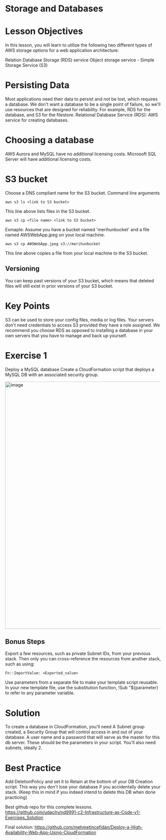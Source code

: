# Storage and Databases

# Lesson Objectives
In this lesson, you will learn to utilize the following two different types of AWS storage options for a web application architecture:

Relation Database Storage (RDS) service
Object storage service - Simple Storage Service (S3)

# Persisting Data
Most applications need their data to persist and not be lost, which requires a database.
We don't want a database to be a single point of failure, so we'll use resources that are designed for reliability. For example, RDS for the database, and S3 for the filestore.
Relational Database Service (RDS): AWS service for creating databases.
# Choosing a database
AWS Aurora and MySQL have no additional licensing costs. Microsoft SQL Server will have additional licensing costs.


# S3 bucket
Choose a DNS compliant name for the S3 bucket.
Command line arguments
```
aws s3 ls <link to S3 bucket>
```
This line above lists files in the S3 bucket.

```
aws s3 cp <file name> <link to S3 bucket>  
```
Exmaple: Assume you have a bucket named 'merihunbucket' and a file named AWSWebApp.jpeg on your local machine.

```
aws s3 cp AWSWebApp.jpeg s3://merihunbucket
```

This line above copies a file from your local machine to the S3 bucket.

## Versioning
You can keep past versions of your S3 bucket, which means that deleted files will still exist in prior versions of your S3 bucket.

# Key Points
S3 can be used to store your config files, media or log files.
Your servers don't need credentials to access S3 provided they have a role assigned.
We recommend you choose RDS as opposed to installing a database in your own servers that you have to manage and back up yourself.

# Exercise 1
Deploy a MySQL database
Create a CloudFormation script that deploys a MySQL DB with an associated security group.

<img width="797" alt="image" src="https://user-images.githubusercontent.com/26862785/168476115-39efc49a-2e52-4a69-82ee-88393e930c5e.png">

## Bonus Steps
Export a few resources, such as private Subnet IDs, from your previous stack. Then only you can cross-reference the resources from another stack, such as using:
```
Fn::ImportValue: <Exported_value>
```
Use parameters from a separate file to make your template script reusable. In your new template file, use the substitution function, !Sub "${parameter} to refer to any parameter variable.

# Solution
To create a database in CloudFormation, you'll need
A Subnet group created, a Security Group that will control access in and out of your database.
A user name and a password that will serve as the master for this db server. These should be the parameters in your script.
You'll also need subnets, ideally 2.

# Best Practice
Add DeletionPolicy and set it to Retain at the bottom of your DB Creation script. This way you don't lose your database if you accidentally delete your stack. (Keep this in mind if you indeed intend to delete this DB when done practicing)


Best github repo for this complete lessons.
https://github.com/udacity/nd9991-c2-Infrastructure-as-Code-v1-Exercises_Solution

Final solution:
https://github.com/mehmetincefidan/Deploy-a-High-Availability-Web-App-Using-CloudFormation


